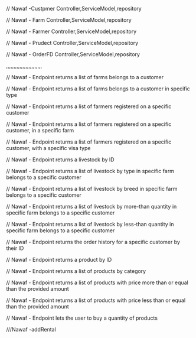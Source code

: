 // Nawaf -Custpmer Controller,ServiceModel,repository

// Nawaf - Farm Controller,ServiceModel,repository

// Nawaf - Farmer Controller,ServiceModel,repository

// Nawaf - Prudect Controller,ServiceModel,repository

// Nawaf - OrderFD Controller,ServiceModel,repository

,,,,,,,,,,,,,,,,,,,,,,,,


// Nawaf - Endpoint returns a list of farms belongs to a customer

// Nawaf - Endpoint returns a list of farms belongs to a customer in specific type

// Nawaf - Endpoint returns a list of farmers registered on a specific customer


// Nawaf - Endpoint returns a list of farmers registered on a specific customer, in a specific farm

// Nawaf - Endpoint returns a list of farmers registered on a specific customer, with a specific visa type

// Nawaf - Endpoint returns a livestock by ID


// Nawaf - Endpoint returns a list of livestock by type in specific farm belongs to a specific customer


// Nawaf - Endpoint returns a list of livestock by breed in specific farm belongs to a specific customer

// Nawaf - Endpoint returns a list of livestock by more-than quantity in specific farm belongs to a specific customer

// Nawaf - Endpoint returns a list of livestock by less-than quantity in specific farm belongs to a specific customer

// Nawaf - Endpoint returns the order history for a specific customer by their ID

// Nawaf - Endpoint returns a product by ID

// Nawaf - Endpoint returns a list of products by category

// Nawaf - Endpoint returns a list of products with price more than or equal than the provided amount

// Nawaf - Endpoint returns a list of products with price less than or equal than the provided amount

// Nawaf - Endpoint lets the user to buy a quantity of products

///Nawaf -addRental
